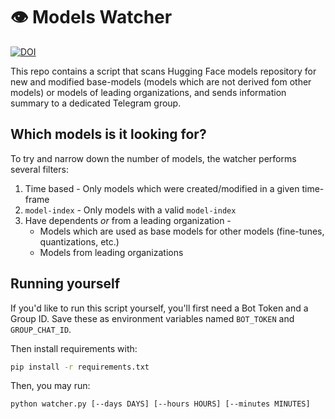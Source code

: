 # 👁️ Models Watcher

[![DOI](https://img.shields.io/badge/Join%20Telegram%20Group!--blue?logo=telegram&style=social)](https://t.me/models_watcher)

This repo contains a script that scans Hugging Face models repository for new and modified base-models (models which are not derived fom other models) or models of leading organizations,
and sends information summary to a dedicated Telegram group.

## Which models is it looking for?
To try and narrow down the number of models, the watcher performs several filters:
1. Time based - Only models which were created/modified in a given time-frame
2. `model-index` - Only models with a valid `model-index` 
3. Have dependents _or_ from a leading organization - 
   - Models which are used as base models for other models (fine-tunes, quantizations, etc.)
   - ׁModels from leading organizations

## Running yourself
If you'd like to run this script yourself, you'll first need a Bot Token and a Group ID.
Save these as environment variables named `BOT_TOKEN` and `GROUP_CHAT_ID`.

Then install requirements with:
```bash
pip install -r requirements.txt
```

Then, you may run:
```bash
python watcher.py [--days DAYS] [--hours HOURS] [--minutes MINUTES]
```
